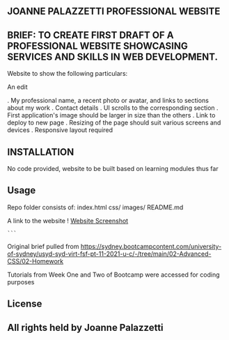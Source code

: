 ## JOANNE PALAZZETTI PROFESSIONAL WEBSITE

## BRIEF: TO CREATE FIRST DRAFT OF A PROFESSIONAL WEBSITE SHOWCASING SERVICES AND SKILLS IN WEB DEVELOPMENT.

Website to show the following particulars:

An edit

. My professional name, a recent photo or avatar, and links to sections about my work
. Contact details
. UI scrolls to the corresponding section
. First application's image should be larger in size than the others
. Link to deploy to new page
. Resizing of the page should suit various screens and devices
. Responsive layout required 


## INSTALLATION

No code provided, website to be built based on learning modules thus far

## Usage
Repo folder consists of:
index.html
css/
images/
README.md

A link to the website    !
[Website Screenshot](https://github.com/aurorabanks/joanne-palazzetti)

    ```
    
Original brief pulled from https://sydney.bootcampcontent.com/university-of-sydney/usyd-syd-virt-fsf-pt-11-2021-u-c/-/tree/main/02-Advanced-CSS/02-Homework

Tutorials from Week One and Two of Bootcamp were accessed for coding purposes

## License
All rights held by Joanne Palazzetti
---
